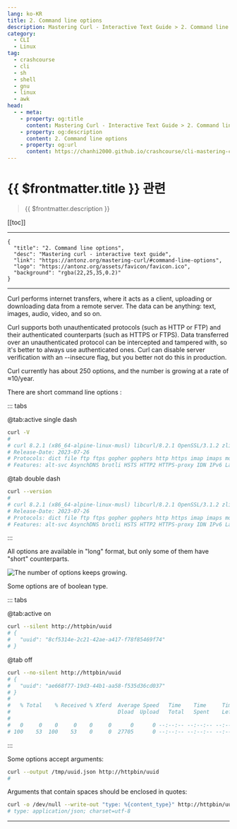 ```yaml
---
lang: ko-KR
title: 2. Command line options
description: Mastering Curl - Interactive Text Guide > 2. Command line options
category: 
  - CLI
  - Linux
tag: 
  - crashcourse
  - cli
  - sh
  - shell
  - gnu
  - linux
  - awk
head: 
  - - meta:
    - property: og:title
      content: Mastering Curl - Interactive Text Guide > 2. Command line options
    - property: og:description
      content: 2. Command line options
    - property: og:url
      content: https://chanhi2000.github.io/crashcourse/cli-mastering-curl-interactive-text-guide/02-command-line-options.html
---
```


# {{ $frontmatter.title }} 관련

> {{ $frontmatter.description }}

[[toc]]

---

```component VPCard
{
  "title": "2. Command line options",
  "desc": "Mastering curl - interactive text guide",
  "link": "https://antonz.org/mastering-curl/#command-line-options",
  "logo": "https://antonz.org/assets/favicon/favicon.ico",
  "background": "rgba(22,25,35,0.2)"
}
```

---

Curl performs internet transfers, where it acts as a client, uploading or downloading data from a remote server. The data can be anything: text, images, audio, video, and so on.

Curl supports both unauthenticated protocols (such as HTTP or FTP) and their authenticated counterparts (such as HTTPS or FTPS). Data transferred over an unauthenticated protocol can be intercepted and tampered with, so it's better to always use authenticated ones. Curl can disable server verification with an --insecure flag, but you better not do this in production.

Curl currently has about 250 options, and the number is growing at a rate of ≈10/year.

There are short command line options :

::: tabs

@tab:active single dash

```sh
curl -V
#
# curl 8.2.1 (x86_64-alpine-linux-musl) libcurl/8.2.1 OpenSSL/3.1.2 zlib/1.2.13 brotli/1.0.9 libidn2/2.3.4 nghttp2/1.55.1
# Release-Date: 2023-07-26
# Protocols: dict file ftp ftps gopher gophers http https imap imaps mqtt pop3 pop3s rtsp smb smbs smtp smtps telnet tftp ws wss
# Features: alt-svc AsynchDNS brotli HSTS HTTP2 HTTPS-proxy IDN IPv6 Largefile libz NTLM NTLM_WB SSL threadsafe TLS-SRP UnixSockets
```

@tab double dash

```sh
curl --version
#
# curl 8.2.1 (x86_64-alpine-linux-musl) libcurl/8.2.1 OpenSSL/3.1.2 zlib/1.2.13 brotli/1.0.9 libidn2/2.3.4 nghttp2/1.55.1
# Release-Date: 2023-07-26
# Protocols: dict file ftp ftps gopher gophers http https imap imaps mqtt pop3 pop3s rtsp smb smbs smtp smtps telnet tftp ws wss
# Features: alt-svc AsynchDNS brotli HSTS HTTP2 HTTPS-proxy IDN IPv6 Largefile libz NTLM NTLM_WB SSL threadsafe TLS-SRP UnixSockets
```

:::

All options are available in "long" format, but only some of them have "short" counterparts.

![The number of options keeps growing.](https://antonz.org/mastering-curl/cli-options.jpg)

Some options are of boolean type.

::: tabs

@tab:active on

```sh
curl --silent http://httpbin/uuid
# {
#   "uuid": "8cf5314e-2c21-42ae-a417-f78f85469f74"
# }
```

@tab off

```sh
curl --no-silent http://httpbin/uuid
# {
#   "uuid": "ae668f77-19d3-44b1-aa58-f535d36cd037"
# }
# 
#   % Total    % Received % Xferd  Average Speed   Time    Time     Time  Current
#                                  Dload  Upload   Total   Spent    Left  Speed
# 
#   0     0    0     0    0     0      0      0 --:--:-- --:--:-- --:--:--     0
# 100    53  100    53    0     0  27705      0 --:--:-- --:--:-- --:--:-- 53000
```

:::

Some options accept arguments:

```sh
curl --output /tmp/uuid.json http://httpbin/uuid
#
```

Arguments that contain spaces should be enclosed in quotes:

```sh
curl -o /dev/null --write-out "type: %{content_type}" http://httpbin/uuid
# type: application/json; charset=utf-8
```

---

<TagLinks />